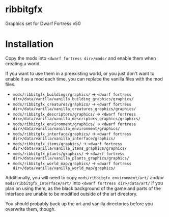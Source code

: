 # ribbitgfx
 Graphics set for Dwarf Fortress v50

# Installation
 Copy the mods into `<dwarf fortress dir>/mods/` and enable them when creating a world.
 
 If you want to use them in a preexisting world, or you just don't want to enable it as a mod each time, you can replace the vanilla files with the mod files.
 
* `mods/ribbitgfx_buildings/graphics/` -> `<dwarf fortress dir>/data/vanilla/vanilla_building_graphics/graphics/`
* `mods/ribbitgfx_creatures/graphics/` -> `<dwarf fortress dir>/data/vanilla/vanilla_creatures_graphics/graphics/`
* `mods/ribbitgfx_descriptors/graphics/` -> `<dwarf fortress dir>/data/vanilla/vanilla_descriptors_graphics/graphics/`
* `mods/ribbitgfx_environment/graphics/` -> `<dwarf fortress dir>/data/vanilla/vanilla_environment/graphics/`
* `mods/ribbitgfx_interface/graphics/` -> `<dwarf fortress dir>/data/vanilla/vanilla_interface/graphics/`
* `mods/ribbitgfx_items/graphics/` -> `<dwarf fortress dir>/data/vanilla/vanilla_items_graphics/graphics/`
* `mods/ribbitgfx_plants/graphics/` -> `<dwarf fortress dir>/data/vanilla/vanilla_plants_graphics/graphics/`
* `mods/ribbitgfx_world_map/graphics/` -> `<dwarf fortress dir>/data/vanilla/vanilla_world_map/graphics/`
 
 Additionally, you will need to copy `mods/ribbitgfx_environment/art/` and/or `mods/ribbitgfx_interface/art/` into `<dwarf fortress dir>/data/art/` if you plan on using them, as the black background of the game and parts of the interface are unable to be modified outside of the art directory.
 
 You should probably back up the art and vanilla directories before you overwrite them, though.
